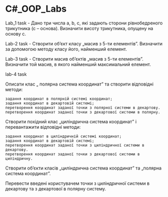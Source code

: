 # C#_OOP_Labs
Lab_1 task - Дано три числа a, b, c, які задають сторони рівнобедреного трикутника (c – основа). Визначити висоту трикутника, опущену на основу с.

Lab-2 task - Створити об’єкт класу „масив з 5-ти елементів”. Визначити за допомогою методу класу його, найменший елемент.

Lab-3 task - Створити масив об’єктів „масив з 5-ти елементів”. Визначити той масив, в якого найменший максимальний елемент.

lab-4 task

Описати клас „ полярна система координат” та створити відповідні методи:
```
задання координат в полярній системі координат;
задання координат в декартовій системі;
перетворення координат заданої точки з полярної системи в декартову.
перетворення координат заданої точки з декартової системи в полярну.
```
Створити похідний клас „циліндрична система координат” і перевантажити відповідні методи:
```
задання координат в циліндричній системі координат;
задання координат в декартовій системі;
перетворення координат заданої точки з циліндричної системи в декартову.
перетворення координат заданої точки з декартової системи в циліндричну.
```
Створити об’єкти класів „циліндрична система координат” та „полярна система координат”.

Перевести введені користувачем точки з циліндричної системи в декартову та з декартової в полярну систему.

